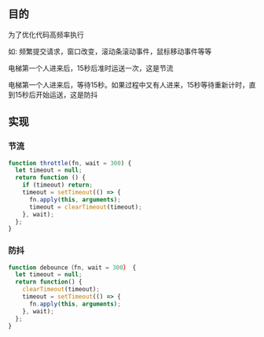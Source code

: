## 目的
为了优化代码高频率执行
<br />

如: 频繁提交请求，窗口改变，滚动条滚动事件，鼠标移动事件等等


电梯第一个人进来后，15秒后准时运送一次，这是节流

电梯第一个人进来后，等待15秒。如果过程中又有人进来，15秒等待重新计时，直到15秒后开始运送，这是防抖


## 实现

### 节流
```js
function throttle(fn, wait = 300) {
  let timeout = null;
  return function () {
    if (timeout) return;
    timeout = setTimeout(() => {
      fn.apply(this, arguments);
      timeout = clearTimeout(timeout);
    }, wait);
  };
}
```

### 防抖
```js
function debounce（fn, wait = 300） {
  let timeout = null;
  return function() {
    clearTimeout(timeout);
    timeout = setTimeout(() => {
      fn.apply(this, arguments);
    }, wait);
  };
}
```